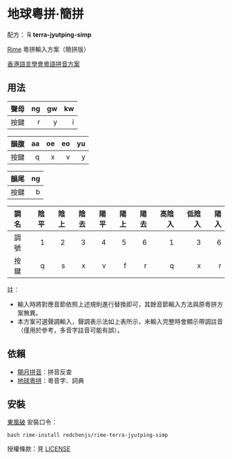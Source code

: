 # 地球粵拼·簡拼

配方： ℞ **terra-jyutping-simp**

[Rime](https://rime.im) 粵拼輸入方案（簡拼版）

[香港語言學會粵語拼音方案](https://zh.wikipedia.org/wiki/%E9%A6%99%E6%B8%AF%E8%AA%9E%E8%A8%80%E5%AD%B8%E5%AD%B8%E6%9C%83%E7%B2%B5%E8%AA%9E%E6%8B%BC%E9%9F%B3%E6%96%B9%E6%A1%88)

## 用法

| 聲母 | ng | gw | kw |
| :--: | -: | -: | -: |
| 按鍵 |  r |  y |  i |

| 韻腹 | aa | oe | eo | yu |
| :--: | -: | -: | -: | -: |
| 按鍵 |  q |  x |  v |  y |

| 韻尾 | ng |
| :--: | -: |
| 按鍵 |  b |

| 調名 | 陰平 | 陰上 | 陰去 | 陽平 | 陽上 | 陽去 | 高陰入 | 低陰入 | 陽入 |
| :--: | ---: | ---: | ---: | ---: | ---: | ---: | -----: | -----: | ---: |
| 調號 |    1 |    2 |    3 |    4 |    5 |    6 |      1 |      3 |    6 |
| 按鍵 |    q |    s |    x |    v |    f |    r |      q |      x |    r |

註：
* 輸入時將對應音節依照上述規則進行替換即可，其餘音節輸入方法與原粵拼方案無異。
* 本方案可選聲調輸入，聲調表示法如上表所示，未輸入完整時會顯示帶調註音（僅用於參考，多音字註音可能有誤）。

## 依賴

* [朙月拼音](https://github.com/rime/rime-luna-pinyin)：拼音反查
* [地球粵拼](https://github.com/redchenjs/rime-terra-jyutping)：粵音字、詞典

## 安裝

[東風破](https://github.com/rime/plum) 安裝口令：
```
bash rime-install redchenjs/rime-terra-jyutping-simp
```

授權條款：見 [LICENSE](LICENSE)
